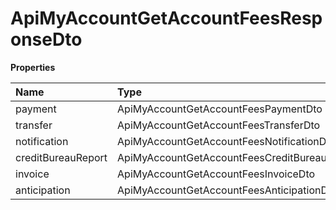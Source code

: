 # ApiMyAccountGetAccountFeesResponseDto

**Properties**

| Name               | Type                                            | Required | Description |
| :----------------- | :---------------------------------------------- | :------- | :---------- |
| payment            | ApiMyAccountGetAccountFeesPaymentDto            | ❌       |             |
| transfer           | ApiMyAccountGetAccountFeesTransferDto           | ❌       |             |
| notification       | ApiMyAccountGetAccountFeesNotificationDto       | ❌       |             |
| creditBureauReport | ApiMyAccountGetAccountFeesCreditBureauReportDto | ❌       |             |
| invoice            | ApiMyAccountGetAccountFeesInvoiceDto            | ❌       |             |
| anticipation       | ApiMyAccountGetAccountFeesAnticipationDto       | ❌       |             |

<!-- This file was generated by liblab | https://liblab.com/ -->
